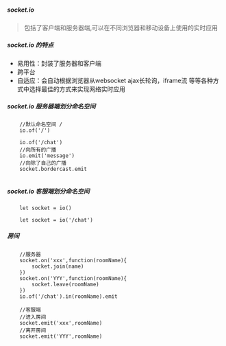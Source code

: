 ##### socket.io 
> 包括了客户端和服务器端,可以在不同浏览器和移动设备上使用的实时应用
##### socket.io 的特点
- 易用性：封装了服务器和客户端
- 跨平台
- 自适应：会自动根据浏览器从websocket ajax长轮询，iframe流 等等各种方式中选择最佳的方式来实现网络实时应用

##### socket.io 服务器端划分命名空间
```
    //默认命名空间 /
    io.of('/')

    io.of('/chat')
    //向所有的广播
    io.emit('message')
    //向除了自己的广播
    socket.bordercast.emit
    
```

##### socket.io 客服端划分命名空间
```
    let socket = io()

    let socket = io('/chat')

```

##### 房间
```
    //服务器
    socket.on('xxx',function(roomName){
        socket.join(name)
    })
    socket.on('YYY',function(roomName){
        socket.leave(roomName)
    })
    io.of('/chat').in(roomName).emit

    //客服端
    //进入房间
    socket.emit('xxx',roomName)
    //离开房间
    socket.emit('YYY',roomName)
```
